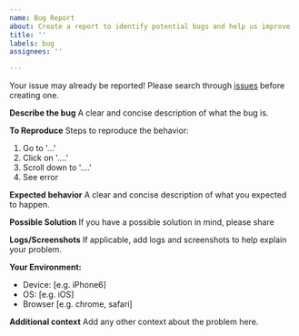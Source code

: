 ```yaml
---
name: Bug Report
about: Create a report to identify potential bugs and help us improve
title: ''
labels: bug
assignees: ''

---
```


Your issue may already be reported! Please search through [issues](https://github.com/ykarim/openmrs-contrib-gci-site/issues) before creating one.

**Describe the bug**
A clear and concise description of what the bug is.

**To Reproduce**
Steps to reproduce the behavior:
1. Go to '...'
2. Click on '....'
3. Scroll down to '....'
4. See error

**Expected behavior**
A clear and concise description of what you expected to happen.

**Possible Solution**
If you have a possible solution in mind, please share

**Logs/Screenshots**
If applicable, add logs and screenshots to help explain your problem.

**Your Environment:**
 - Device: [e.g. iPhone6]
 - OS: [e.g. iOS]
 - Browser [e.g. chrome, safari]

**Additional context**
Add any other context about the problem here.
